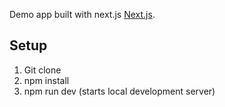 Demo app built with next.js [Next.js](https://nextjs.org/learn).

## Setup

1. Git clone
2. npm install
3. npm run dev (starts local development server)
